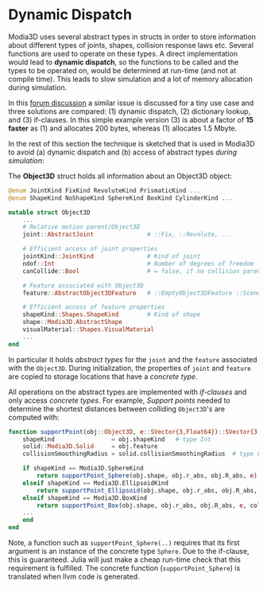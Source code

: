 # Dynamic Dispatch

Modia3D uses several abstract types in structs in order to store information
about different types of joints, shapes, collision response laws etc. Several functions
are used to operate on these types. A direct implementation would lead to
**dynamic dispatch**, so the functions to be called and the types to be operated
on, would be determined at run-time (and not at compile time). This leads to slow simulation
and a lot of memory allocation during simulation.

In this [forum discussion](https://groups.google.com/forum/#!msg/julia-users/jUMu9A3QKQQ/qjgVWr7vAwAJ) a similar issue is discussed for a tiny use case and three solutions are compared: (1) dynamic dispatch, (2) dictionary lookup, and (3) if-clauses. In this simple example version (3) is about a factor of **15 faster** as (1) and allocates 200 bytes, whereas (1) allocates 1.5 Mbyte.

In the rest of this section the technique is sketched that is used in Modia3D to avoid (a) dynamic dispatch and (b) access of abstract types *during simulation*:

The **Object3D** struct holds all information about an Object3D object:

```julia
@enum JointKind FixKind RevoluteKind PrismaticKind ...
@enum ShapeKind NoShapeKind SphereKind BoxKind CylinderKind ...

mutable struct Object3D
    ...
    # Relative motion parent/Object3D
    joint::AbstractJoint               # ::Fix, ::Revolute, ...

    # Efficient access of joint properties
    jointKind::JointKind               # Kind of joint
    ndof::Int                          # Number of degrees of freedom
    canCollide::Bool                   # = false, if no collision parent/Object3D

    # Feature associated with Object3D
    feature::AbstractObject3DFeature   # ::EmptyObject3DFeature ::Scene, ::Visual, ::Solid

    # Efficient access of feature properties
    shapeKind::Shapes.ShapeKind        # Kind of shape
    shape::Modia3D.AbstractShape
    visualMaterial::Shapes.VisualMaterial
    ...
end
```

In particular it holds *abstract types* for the `joint` and the `feature` associated with the `Object3D`. During initialization, the properties of `joint` and `feature` are copied to storage locations that have a *concrete type*. 

All operations on the abstract types are implemented with *if-clauses* and only access *concrete types*. For example, *Support points* needed to determine the shortest distances between colliding `Object3D`'s are computed with:

```julia
function supportPoint(obj::Object3D, e::SVector{3,Float64})::SVector{3,Float64}
    shapeKind                = obj.shapeKind   # type Int
    solid::Modia3D.Solid     = obj.feature
    collisionSmoothingRadius = solid.collisionSmoothingRadius  # type Float64

    if shapeKind == Modia3D.SphereKind
        return supportPoint_Sphere(obj.shape, obj.r_abs, obj.R_abs, e)
    elseif shapeKind == Modia3D.EllipsoidKind
        return supportPoint_Ellipsoid(obj.shape, obj.r_abs, obj.R_abs, e)
    elseif shapeKind == Modia3D.BoxKind
        return supportPoint_Box(obj.shape, obj.r_abs, obj.R_abs, e, collisionSmoothingRadius)
    ...
    end
end
```

Note, a function such as `supportPoint_Sphere(..)` requires that its first argument is an instance of the concrete type `Sphere`. Due to the if-clause, this is guaranteed. Julia will just make a cheap run-time check that this requirement is fulfilled. The concrete function (`supportPoint_Sphere`) is translated when llvm code is generated.
